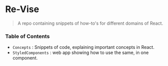 # Re-Vise

> A repo containing snippets of how-to's for different domains of React.

### Table of Contents

* `Concepts` : Snippets of code, explaining important concepts in React.
* `StyledComponents` : web app showing how to use the same, in one component.
